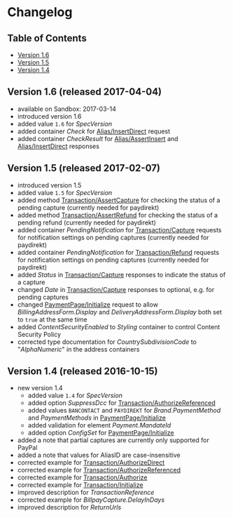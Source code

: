 # Changelog
## Table of Contents
- [Version 1.6](#v1.6.0.20170404)
- [Version 1.5](#v1.5.0.20170207)
- [Version 1.4](#v1.4.0.20161015)

## <a name="v1.6.0.20170404"></a> Version 1.6 (released 2017-04-04)
- available on Sandbox: 2017-03-14
- introduced version 1.6
- added value `1.6` for _SpecVersion_
- added container _Check_ for [Alias/InsertDirect](http://saferpay.github.io/jsonapi/index.html#Payment_v1_Alias_InsertDirect) request
- added container _CheckResult_ for [Alias/AssertInsert](http://saferpay.github.io/jsonapi/index.html#Payment_v1_Alias_AssertInsert) and [Alias/InsertDirect](http://saferpay.github.io/jsonapi/index.html#Payment_v1_Alias_InsertDirect) responses

## <a name="v1.5.0.20170207"></a> Version 1.5 (released 2017-02-07)
- introduced version 1.5
- added value `1.5` for _SpecVersion_
- added method [Transaction/AssertCapture](http://saferpay.github.io/jsonapi/index.html#Payment_v1_Transaction_AssertCapture) for checking the status of a pending capture (currently needed for paydirekt)
- added method [Transaction/AssertRefund](http://saferpay.github.io/jsonapi/index.html#Payment_v1_Transaction_AssertRefund) for checking the status of a pending refund (currently needed for paydirekt)
- added container _PendingNotification_ for [Transaction/Capture](http://saferpay.github.io/jsonapi/index.html#Payment_v1_Transaction_Capture) requests for notification settings on pending captures (currently needed for paydirekt)
- added container _PendingNotification_ for [Transaction/Refund](http://saferpay.github.io/jsonapi/index.html#Payment_v1_Transaction_Refund) requests for notification settings on pending captures (currently needed for paydirekt)
- added _Status_ in  [Transaction/Capture](http://saferpay.github.io/jsonapi/index.html#Payment_v1_Transaction_Capture) responses to indicate the status of a capture
- changed _Date_ in  [Transaction/Capture](http://saferpay.github.io/jsonapi/index.html#Payment_v1_Transaction_Capture) responses to optional, e.g. for pending captures
- changed [PaymentPage/Initialize](http://saferpay.github.io/jsonapi/index.html#Payment_v1_PaymentPage_Initialize) request to allow _BillingAddressForm.Display_ and _DeliveryAddressForm.Display_ both set to `true` at the same time
- added _ContentSecurityEnabled_ to _Styling_ container to control Content Security Policy
- corrected type documentation for _CountrySubdivisionCode_ to "_AlphaNumeric_" in the address containers

## <a name="v1.4.0.20161015"></a> Version 1.4 (released 2016-10-15)
- new version 1.4
  - added value `1.4` for _SpecVersion_
  - added option _SuppressDcc_ for [Transaction/AuthorizeReferenced](http://saferpay.github.io/jsonapi/index.html#Payment_v1_Transaction_AuthorizeReferenced)
  - added values `BANCONTACT` and `PAYDIREKT` for _Brand.PaymentMethod_ and _PaymentMethods_ in [PaymentPage/Initialize](http://saferpay.github.io/jsonapi/index.html#Payment_v1_PaymentPage_Initialize)
  - added validation for element _Payment.MandateId_
  - added option _ConfigSet_ for [PaymentPage/Initialize](http://saferpay.github.io/jsonapi/index.html#Payment_v1_PaymentPage_Initialize)
- added a note that partial captures are currently only supported for PayPal
- added a note that values for AliasID are case-insensitive
- corrected example for [Transaction/AuthorizeDirect](http://saferpay.github.io/jsonapi/index.html#Payment_v1_Transaction_AuthorizeDirect)
- corrected example for [Transaction/AuthorizeReferenced](http://saferpay.github.io/jsonapi/index.html#Payment_v1_Transaction_AuthorizeReferenced)
- corrected example for [Transaction/Authorize](http://saferpay.github.io/jsonapi/index.html#Payment_v1_Transaction_Authorize)
- corrected example for [Transaction/Initialize](http://saferpay.github.io/jsonapi/index.html#Payment_v1_Transaction_Initialize)
- improved description for _TransactionReference_
- corrected example for _BillpayCapture.DelayInDays_
- improved description for _ReturnUrls_
